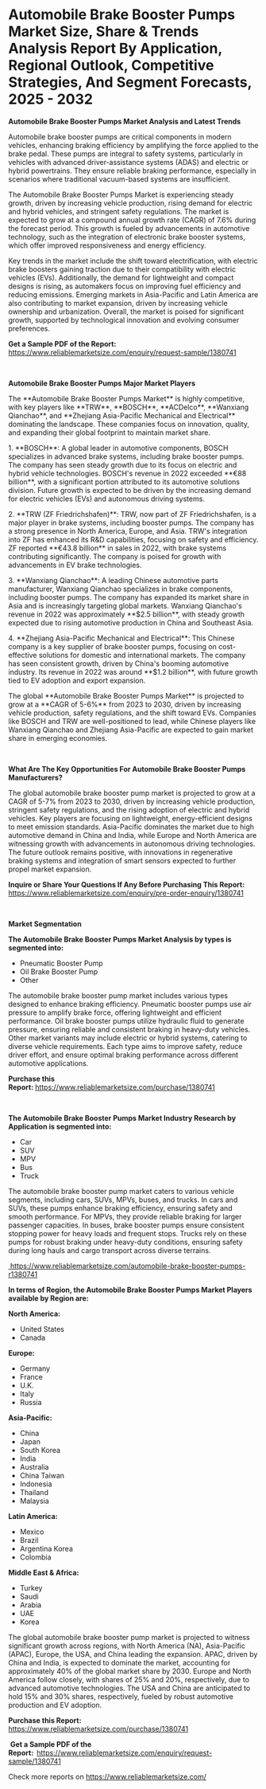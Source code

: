 <p><h1>Automobile Brake Booster Pumps Market Size, Share & Trends Analysis Report By Application, Regional Outlook, Competitive Strategies, And Segment Forecasts, 2025 - 2032</h1></p><p><strong>Automobile Brake Booster Pumps Market Analysis and Latest Trends</strong></p>
<p><p>Automobile brake booster pumps are critical components in modern vehicles, enhancing braking efficiency by amplifying the force applied to the brake pedal. These pumps are integral to safety systems, particularly in vehicles with advanced driver-assistance systems (ADAS) and electric or hybrid powertrains. They ensure reliable braking performance, especially in scenarios where traditional vacuum-based systems are insufficient.</p><p>The Automobile Brake Booster Pumps Market is experiencing steady growth, driven by increasing vehicle production, rising demand for electric and hybrid vehicles, and stringent safety regulations. The market is expected to grow at a compound annual growth rate (CAGR) of 7.6% during the forecast period. This growth is fueled by advancements in automotive technology, such as the integration of electronic brake booster systems, which offer improved responsiveness and energy efficiency.</p><p>Key trends in the market include the shift toward electrification, with electric brake boosters gaining traction due to their compatibility with electric vehicles (EVs). Additionally, the demand for lightweight and compact designs is rising, as automakers focus on improving fuel efficiency and reducing emissions. Emerging markets in Asia-Pacific and Latin America are also contributing to market expansion, driven by increasing vehicle ownership and urbanization. Overall, the market is poised for significant growth, supported by technological innovation and evolving consumer preferences.</p></p>
<p><strong>Get a Sample PDF of the Report:&nbsp;</strong> <a href="https://www.reliablemarketsize.com/enquiry/request-sample/1380741?utm_campaign=1872&utm_medium=2&utm_source=Github&utm_content=ia&utm_term=23012025&utm_id=automobile-brake-booster-pumps">https://www.reliablemarketsize.com/enquiry/request-sample/1380741</a></p>
<p>&nbsp;</p>
<p><strong>Automobile Brake Booster Pumps Major Market Players</strong></p>
<p><p>The **Automobile Brake Booster Pumps Market** is highly competitive, with key players like **TRW**, **BOSCH**, **ACDelco**, **Wanxiang Qianchao**, and **Zhejiang Asia-Pacific Mechanical and Electrical** dominating the landscape. These companies focus on innovation, quality, and expanding their global footprint to maintain market share.</p><p>1. **BOSCH**: A global leader in automotive components, BOSCH specializes in advanced brake systems, including brake booster pumps. The company has seen steady growth due to its focus on electric and hybrid vehicle technologies. BOSCH's revenue in 2022 exceeded **€88 billion**, with a significant portion attributed to its automotive solutions division. Future growth is expected to be driven by the increasing demand for electric vehicles (EVs) and autonomous driving systems.</p><p>2. **TRW (ZF Friedrichshafen)**: TRW, now part of ZF Friedrichshafen, is a major player in brake systems, including booster pumps. The company has a strong presence in North America, Europe, and Asia. TRW's integration into ZF has enhanced its R&D capabilities, focusing on safety and efficiency. ZF reported **€43.8 billion** in sales in 2022, with brake systems contributing significantly. The company is poised for growth with advancements in EV brake technologies.</p><p>3. **Wanxiang Qianchao**: A leading Chinese automotive parts manufacturer, Wanxiang Qianchao specializes in brake components, including booster pumps. The company has expanded its market share in Asia and is increasingly targeting global markets. Wanxiang Qianchao's revenue in 2022 was approximately **$2.5 billion**, with steady growth expected due to rising automotive production in China and Southeast Asia.</p><p>4. **Zhejiang Asia-Pacific Mechanical and Electrical**: This Chinese company is a key supplier of brake booster pumps, focusing on cost-effective solutions for domestic and international markets. The company has seen consistent growth, driven by China's booming automotive industry. Its revenue in 2022 was around **$1.2 billion**, with future growth tied to EV adoption and export expansion.</p><p>The global **Automobile Brake Booster Pumps Market** is projected to grow at a **CAGR of 5-6%** from 2023 to 2030, driven by increasing vehicle production, safety regulations, and the shift toward EVs. Companies like BOSCH and TRW are well-positioned to lead, while Chinese players like Wanxiang Qianchao and Zhejiang Asia-Pacific are expected to gain market share in emerging economies.</p></p>
<p>&nbsp;</p>
<p><strong>What Are The Key Opportunities For Automobile Brake Booster Pumps Manufacturers?</strong></p>
<p><p>The global automobile brake booster pump market is projected to grow at a CAGR of 5-7% from 2023 to 2030, driven by increasing vehicle production, stringent safety regulations, and the rising adoption of electric and hybrid vehicles. Key players are focusing on lightweight, energy-efficient designs to meet emission standards. Asia-Pacific dominates the market due to high automotive demand in China and India, while Europe and North America are witnessing growth with advancements in autonomous driving technologies. The future outlook remains positive, with innovations in regenerative braking systems and integration of smart sensors expected to further propel market expansion.</p></p>
<p><strong>Inquire or Share Your Questions If Any Before Purchasing This Report:</strong> <a href="https://www.reliablemarketsize.com/enquiry/pre-order-enquiry/1380741?utm_campaign=1872&utm_medium=2&utm_source=Github&utm_content=ia&utm_term=23012025&utm_id=automobile-brake-booster-pumps">https://www.reliablemarketsize.com/enquiry/pre-order-enquiry/1380741</a></p>
<p>&nbsp;</p>
<p><strong>Market Segmentation</strong></p>
<p><strong>The Automobile Brake Booster Pumps Market Analysis by types is segmented into:</strong></p>
<p><ul><li>Pneumatic Booster Pump</li><li>Oil Brake Booster Pump</li><li>Other</li></ul></p>
<p><p>The automobile brake booster pump market includes various types designed to enhance braking efficiency. Pneumatic booster pumps use air pressure to amplify brake force, offering lightweight and efficient performance. Oil brake booster pumps utilize hydraulic fluid to generate pressure, ensuring reliable and consistent braking in heavy-duty vehicles. Other market variants may include electric or hybrid systems, catering to diverse vehicle requirements. Each type aims to improve safety, reduce driver effort, and ensure optimal braking performance across different automotive applications.</p></p>
<p><strong>Purchase this Report:&nbsp;</strong><a href="https://www.reliablemarketsize.com/purchase/1380741?utm_campaign=1872&utm_medium=2&utm_source=Github&utm_content=ia&utm_term=23012025&utm_id=automobile-brake-booster-pumps">https://www.reliablemarketsize.com/purchase/1380741</a></p>
<p>&nbsp;</p>
<p><strong>The Automobile Brake Booster Pumps Market Industry Research by Application is segmented into:</strong></p>
<p><ul><li>Car</li><li>SUV</li><li>MPV</li><li>Bus</li><li>Truck</li></ul></p>
<p><p>The automobile brake booster pump market caters to various vehicle segments, including cars, SUVs, MPVs, buses, and trucks. In cars and SUVs, these pumps enhance braking efficiency, ensuring safety and smooth performance. For MPVs, they provide reliable braking for larger passenger capacities. In buses, brake booster pumps ensure consistent stopping power for heavy loads and frequent stops. Trucks rely on these pumps for robust braking under heavy-duty conditions, ensuring safety during long hauls and cargo transport across diverse terrains.</p></p>
<p><a href="https://www.reliablemarketsize.com/automobile-brake-booster-pumps-r1380741?utm_campaign=1872&utm_medium=2&utm_source=Github&utm_content=ia&utm_term=23012025&utm_id=automobile-brake-booster-pumps">&nbsp;https://www.reliablemarketsize.com/automobile-brake-booster-pumps-r1380741</a></p>
<p><strong>In terms of Region, the Automobile Brake Booster Pumps Market Players available by Region are:</strong></p>
<p>
    <p> <strong> North America: </strong>
        <ul>
            <li>United States</li>
            <li>Canada</li>
        </ul>
        </p> 
    <p> <strong> Europe: </strong>
        <ul>
            <li>Germany</li>
            <li>France</li>
            <li>U.K.</li>
            <li>Italy</li>
            <li>Russia</li>
        </ul>
        </p> 
    <p> <strong> Asia-Pacific: </strong>
        <ul>
            <li>China</li>
            <li>Japan</li>
            <li>South Korea</li>
            <li>India</li>
            <li>Australia</li>
            <li>China Taiwan</li>
            <li>Indonesia</li>
            <li>Thailand</li>
            <li>Malaysia</li>
        </ul>
        </p> 
    <p> <strong> Latin America: </strong>
        <ul>
            <li>Mexico</li>
            <li>Brazil</li>
            <li>Argentina Korea</li>
            <li>Colombia</li>
        </ul>
        </p> 
    <p> <strong> Middle East & Africa: </strong>
        <ul>
            <li>Turkey</li>
            <li>Saudi</li>
            <li>Arabia</li>
            <li>UAE</li>
            <li>Korea</li>
        </ul>
    </p>
    </p>
<p><p>The global automobile brake booster pump market is projected to witness significant growth across regions, with North America (NA), Asia-Pacific (APAC), Europe, the USA, and China leading the expansion. APAC, driven by China and India, is expected to dominate the market, accounting for approximately 40% of the global market share by 2030. Europe and North America follow closely, with shares of 25% and 20%, respectively, due to advanced automotive technologies. The USA and China are anticipated to hold 15% and 30% shares, respectively, fueled by robust automotive production and EV adoption.</p></p>
<p><strong>Purchase this Report: </strong><a href="https://www.reliablemarketsize.com/purchase/1380741?utm_campaign=1872&utm_medium=2&utm_source=Github&utm_content=ia&utm_term=23012025&utm_id=automobile-brake-booster-pumps">https://www.reliablemarketsize.com/purchase/1380741</a></p>
<p>&nbsp;<strong>Get a Sample PDF of the Report:&nbsp;&nbsp;</strong><a href="https://www.reliablemarketsize.com/enquiry/request-sample/1380741?utm_campaign=1872&utm_medium=2&utm_source=Github&utm_content=ia&utm_term=23012025&utm_id=automobile-brake-booster-pumps">https://www.reliablemarketsize.com/enquiry/request-sample/1380741</a></p>
<p><strong></strong></p>
<p>Check more reports on <a href="https://www.reliablemarketsize.com/?utm_campaign=1872&utm_medium=2&utm_source=Github&utm_content=ia&utm_term=23012025&utm_id=automobile-brake-booster-pumps">https://www.reliablemarketsize.com/</a></p>